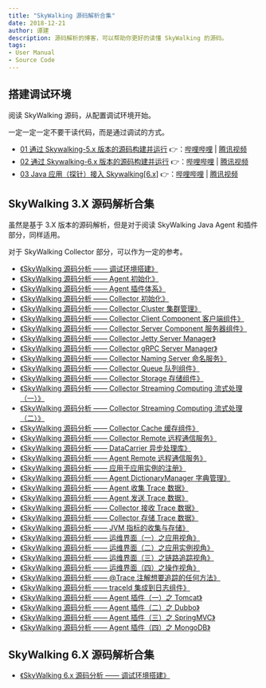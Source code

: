 ```yaml
---
title: "SkyWalking 源码解析合集"
date: 2018-12-21
author: 谭建
description: 源码解析的博客，可以帮助你更好的读懂 SkyWalking 的源码。
tags:
- User Manual
- Source Code
---
```


## 搭建调试环境

阅读 SkyWalking 源码，从配置调试环境开始。

一定一定一定不要干读代码，而是通过调试的方式。

- [01 通过 Skywalking-5.x 版本的源码构建并运行](https://github.com/JaredTan95/skywalking-tutorials/blob/master/01-%E9%80%9A%E8%BF%87Skywalking-5.x%E7%89%88%E6%9C%AC%E7%9A%84%E6%BA%90%E7%A0%81%E6%9E%84%E5%BB%BA%E5%B9%B6%E8%BF%90%E8%A1%8C/Note.md) 👉：[哔哩哔哩](https://www.bilibili.com/video/av35806851/) | [腾讯视频](https://v.qq.com/x/page/d07924w6u13.html)
- [02 通过 Skywalking-6.x 版本的源码构建并运行](https://github.com/JaredTan95/skywalking-tutorials/blob/master/02-%E9%80%9A%E8%BF%87Skywalking-6.x%E7%89%88%E6%9C%AC%E7%9A%84%E6%BA%90%E7%A0%81%E6%9E%84%E5%BB%BA%E5%B9%B6%E8%BF%90%E8%A1%8C/Note.md) 👉：[哔哩哔哩](https://www.bilibili.com/video/av35990012/) | [腾讯视频](https://v.qq.com/x/page/s0793890ce6.html)
- [03 Java 应用（探针）接入 Skywalking[6.x]](https://github.com/JaredTan95/skywalking-tutorials/blob/master/03-Java%E5%BA%94%E7%94%A8%EF%BC%88%E6%8E%A2%E9%92%88%EF%BC%89%E6%8E%A5%E5%85%A5Skywalking/Note.md) 👉：[哔哩哔哩](https://www.bilibili.com/video/av36172319/) | [腾讯视频](https://v.qq.com/x/page/w0795uri7jy.html)

## SkyWalking 3.X 源码解析合集

虽然是基于 3.X 版本的源码解析，但是对于阅读 SkyWalking Java Agent 和插件部分，同样适用。

对于 SkyWalking Collector 部分，可以作为一定的参考。

- [《SkyWalking 源码分析 —— 调试环境搭建》](http://www.iocoder.cn/SkyWalking/build-debugging-environment?vip&guanfang)
- [《SkyWalking 源码分析 —— Agent 初始化》](http://www.iocoder.cn/SkyWalking/agent-init?vip&guanfang)
- [《SkyWalking 源码分析 —— Agent 插件体系》](http://www.iocoder.cn/SkyWalking/agent-plugin-system?vip&guanfang)
- [《SkyWalking 源码分析 —— Collector 初始化》](http://www.iocoder.cn/SkyWalking/collector-init?vip&guanfang)
- [《SkyWalking 源码分析 —— Collector Cluster 集群管理》](http://www.iocoder.cn/SkyWalking/collector-cluster-module?vip&guanfang)
- [《SkyWalking 源码分析 —— Collector Client Component 客户端组件》](http://www.iocoder.cn/SkyWalking/collector-client-component?vip&guanfang)
- [《SkyWalking 源码分析 —— Collector Server Component 服务器组件》](http://www.iocoder.cn/SkyWalking/collector-server-component?vip&guanfang)
- [《SkyWalking 源码分析 —— Collector Jetty Server Manager》](http://www.iocoder.cn/SkyWalking/collector-jetty-server-module?vip&guanfang)
- [《SkyWalking 源码分析 —— Collector gRPC Server Manager》](http://www.iocoder.cn/SkyWalking/collector-grpc-server-module?vip&guanfang)
- [《SkyWalking 源码分析 —— Collector Naming Server 命名服务》](http://www.iocoder.cn/SkyWalking/collector-naming-server?vip&guanfang)
- [《SkyWalking 源码分析 —— Collector Queue 队列组件》](http://www.iocoder.cn/SkyWalking/collector-queue-module?vip&guanfang)
- [《SkyWalking 源码分析 —— Collector Storage 存储组件》](http://www.iocoder.cn/SkyWalking/collector-storage-module?vip&guanfang)
- [《SkyWalking 源码分析 —— Collector Streaming Computing 流式处理（一）》](http://www.iocoder.cn/SkyWalking/collector-streaming-first?vip&guanfang)
- [《SkyWalking 源码分析 —— Collector Streaming Computing 流式处理（二）》](http://www.iocoder.cn/SkyWalking/collector-streaming-second?vip&guanfang)
- [《SkyWalking 源码分析 —— Collector Cache 缓存组件》](http://www.iocoder.cn/SkyWalking/collector-cache-module?vip&guanfang)
- [《SkyWalking 源码分析 —— Collector Remote 远程通信服务》](http://www.iocoder.cn/SkyWalking/collector-remote-module?vip&guanfang)
- [《SkyWalking 源码分析 —— DataCarrier 异步处理库》](http://www.iocoder.cn/SkyWalking/data-carrier?vip&guanfang)
- [《SkyWalking 源码分析 —— Agent Remote 远程通信服务》](http://www.iocoder.cn/SkyWalking/agent-remote-manager?vip&guanfang)
- [《SkyWalking 源码分析 —— 应用于应用实例的注册》](http://www.iocoder.cn/SkyWalking/register?vip&guanfang)
- [《SkyWalking 源码分析 —— Agent DictionaryManager 字典管理》](http://www.iocoder.cn/SkyWalking/agent-dictionary?vip&guanfang)
- [《SkyWalking 源码分析 —— Agent 收集 Trace 数据》](http://www.iocoder.cn/SkyWalking/agent-collect-trace?vip&guanfang)
- [《SkyWalking 源码分析 —— Agent 发送 Trace 数据》](http://www.iocoder.cn/SkyWalking/agent-send-trace?vip&guanfang)
- [《SkyWalking 源码分析 —— Collector 接收 Trace 数据》](http://www.iocoder.cn/SkyWalking/collector-receive-trace?vip&guanfang)
- [《SkyWalking 源码分析 —— Collector 存储 Trace 数据》](http://www.iocoder.cn/SkyWalking/collector-store-trace?vip&guanfang)
- [《SkyWalking 源码分析 —— JVM 指标的收集与存储》](http://www.iocoder.cn/SkyWalking/jvm-collect?vip&guanfang)
- [《SkyWalking 源码分析 —— 运维界面（一）之应用视角》](http://www.iocoder.cn/SkyWalking/ui-1-application?vip&guanfang)
- [《SkyWalking 源码分析 —— 运维界面（二）之应用实例视角》](http://www.iocoder.cn/SkyWalking/ui-2-instance?vip&guanfang)
- [《SkyWalking 源码分析 —— 运维界面（三）之链路追踪视角》](http://www.iocoder.cn/SkyWalking/ui-3-trace?vip&guanfang)
- [《SkyWalking 源码分析 —— 运维界面（四）之操作视角》](http://www.iocoder.cn/SkyWalking/ui-4-operation?vip&guanfang)
- [《SkyWalking 源码分析 —— @Trace 注解想要追踪的任何方法》](http://www.iocoder.cn/SkyWalking/@trace-for-any-methods?vip&guanfang)
- [《SkyWalking 源码分析 —— traceId 集成到日志组件》](http://www.iocoder.cn/SkyWalking/trace-id-integrate-into-logs?vip&guanfang)
- [《SkyWalking 源码分析 —— Agent 插件（一）之 Tomcat》](http://www.iocoder.cn/SkyWalking/agent-plugin-tomcat?vip&guanfang)
- [《SkyWalking 源码分析 —— Agent 插件（二）之 Dubbo》](http://www.iocoder.cn/SkyWalking/agent-plugin-dubbo?vip&guanfang)
- [《SkyWalking 源码分析 —— Agent 插件（三）之 SpringMVC》](http://www.iocoder.cn/SkyWalking/agent-plugin-spring-mvc?vip&guanfang)
- [《SkyWalking 源码分析 —— Agent 插件（四）之 MongoDB》](http://www.iocoder.cn/SkyWalking/agent-plugin-mongodb?vip&guanfang)

## SkyWalking 6.X 源码解析合集

- [《SkyWalking 6.x 源码分析 —— 调试环境搭建》](http://www.iocoder.cn/SkyWalking/6/build-debugging-environment/?vip&guanfang)